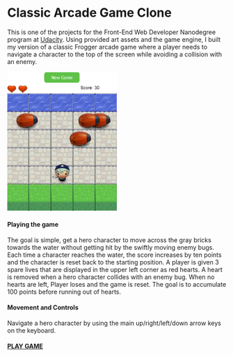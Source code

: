 # Classic Arcade Game Clone

This is one of the projects for the Front-End Web Developer Nanodegree program at [Udacity](https://www.udacity.com/course/front-end-web-developer-nanodegree--nd001).
Using provided art assets and the game engine, I built my version of a classic Frogger arcade game where a player needs to navigate a character to the top of the screen while avoiding a collision with an enemy.

<img src="images/game_screenshot.png" alt="game screenshot" width="50%">

#### Playing the game
The goal is simple, get a hero character to move across the gray bricks towards the water without getting hit by the swiftly moving enemy bugs. Each time a character reaches the water, the score increases by ten points and the character is reset back to the starting position.
A player is given 3 spare lives that are displayed in the upper left corner as red hearts. A heart is removed when a hero character collides with an enemy bug. When no hearts are left, Player loses and the game is reset. The goal is to accumulate 100 points before running out of hearts.

#### Movement and Controls
Navigate a hero character by using the main up/right/left/down arrow keys on the keyboard.

#### [PLAY GAME](https://sakela17.github.io/frontend-nanodegree-arcade-game/)
